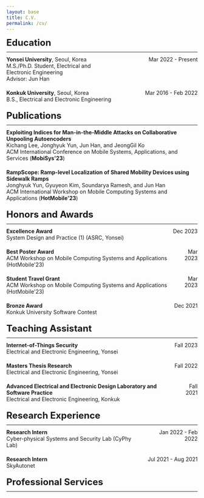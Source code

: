 ```yaml
---
layout: base
title: C.V.
permalink: /cv/
---
```


<style>
/* Default CSS for section titles */
.section-title {
  font-size: 1.5rem;
  margin-bottom: 10px;
}

/* Default CSS for sub-section titles */
.sub-section-title {
  font-size: 1.2rem;
  margin-bottom: 10px;
}

/* CSS for section titles on smaller screens (e.g., mobile) */
@media (max-width: 768px) {
  .section-title {
    font-size: 1.2rem;
  }
  
  .sub-section-title {
    font-size: 1rem;
  }
}

/* Add equal margin to all sections and subsections */
.section {
  margin-bottom: 20px;
}
</style>

<div class="section-title"><strong>Education</strong></div>
<hr style="margin-top: 5px; margin-bottom: 10px;"> 
<!-- Yonsei University -->
<div class="section">
  <div style="display: table; width: 100%;">
    <div style="display: table-row;">
      <div style="display: table-cell; padding-right: 15px; vertical-align: top; width: 60%;">
        <strong>Yonsei University</strong>, Seoul, Korea<br>
        M.S./Ph.D. Student, Electrical and Electronic Engineering<br>
        Advisor: Jun Han
      </div>
      <div class="date" style="display: table-cell; vertical-align: top; width: 40%; text-align: right;">
        Mar 2022 - Present
      </div>
    </div>
  </div>
</div>

<!-- Konkuk University -->
<div class="section">
  <div style="display: table; width: 100%;">
    <div style="display: table-row;">
      <div style="display: table-cell; padding-right: 15px; vertical-align: top; width: 60%;">
        <strong>Konkuk University</strong>, Seoul, Korea<br>
        B.S., Electrical and Electronic Engineering
      </div>
      <div class="date" style="display: table-cell; vertical-align: top; width: 40%; text-align: right;">
        Mar 2016 - Feb 2022
      </div>
    </div>
  </div>
</div>

<!-- Publications -->
<div class="section-title"><strong>Publications</strong></div>
<hr style="margin-top: 5px; margin-bottom: 10px;"> 

<!-- MobiSys'23 Paper -->
<div class="section">
  <strong>Exploiting Indices for Man-in-the-Middle Attacks on Collaborative Unpooling Autoencoders</strong><br>
  Kichang Lee, Jonghyuk Yun, Jun Han, and JeongGil Ko<br>
  ACM International Conference on Mobile Systems, Applications, and Services (<strong>MobiSys'23</strong>)<br>
</div>

<!-- HotMobile'23 Paper -->
<div class="section">
  <strong>RampScope: Ramp-level Localization of Shared Mobility Devices using Sidewalk Ramps</strong><br>
  Jonghyuk Yun, Gyuyeon Kim, Soundarya Ramesh, and Jun Han<br>
  ACM International Workshop on Mobile Computing Systems and Applications (<strong>HotMobile'23</strong>)<br>
</div>

<!-- Honors and Awards -->
<div class="section-title"><strong>Honors and Awards</strong></div>
<hr style="margin-top: 5px; margin-bottom: 10px;">

<!-- Excellence Award -->
<div class="section">
  <div style="display: table; width: 100%;">
    <div style="display: table-row;">
      <div style="display: table-cell; vertical-align: top; padding-right: 15px;">
        <strong>Excellence Award</strong><br>
        System Design and Practice (1) (ASRC, Yonsei)
      </div>
      <div style="display: table-cell; vertical-align: top; text-align: right;">
        Dec 2023
      </div>
    </div>
  </div>
</div>

<!-- Best Poster Award -->
<div class="section">
  <div style="display: table; width: 100%;">
    <div style="display: table-row;">
      <div style="display: table-cell; vertical-align: top; padding-right: 15px;">
        <strong>Best Poster Award</strong><br>
        ACM Workshop on Mobile Computing Systems and Applications (HotMobile'23)
      </div>
      <div style="display: table-cell; vertical-align: top; text-align: right;">
        Mar 2023
      </div>
    </div>
  </div>
</div>

<!-- Student Travel Grant -->
<div class="section">
  <div style="display: table; width: 100%;">
    <div style="display: table-row;">
      <div style="display: table-cell; vertical-align: top; padding-right: 15px;">
        <strong>Student Travel Grant</strong><br>
        ACM Workshop on Mobile Computing Systems and Applications (HotMobile'23)
      </div>
      <div style="display: table-cell; vertical-align: top; text-align: right;">
        Mar 2023
      </div>
    </div>
  </div>
</div>

<!-- Bronze Award -->
<div class="section">
  <div style="display: table; width: 100%;">
    <div style="display: table-row;">
      <div style="display: table-cell; vertical-align: top; padding-right: 15px;">
        <strong>Bronze Award</strong><br>
        Konkuk University Software Contest
      </div>
      <div style="display: table-cell; vertical-align: top; text-align: right;">
        Dec 2021
      </div>
    </div>
  </div>
</div>


<div class="section-title"><strong>Teaching Assistant</strong></div>
<hr style="margin-top: 5px; margin-bottom: 10px;">

<!-- IoT Security -->
<div class="section">
  <div style="display: table; width: 100%;">
    <div style="display: table-row;">
      <div style="display: table-cell; vertical-align: top; padding-right: 15px;">
        <strong>Internet-of-Things Security</strong><br>
        Electrical and Electronic Engineering, Yonsei
      </div>
      <div style="display: table-cell; vertical-align: top; text-align: right;">
        Fall 2023
      </div>
    </div>
  </div>
</div>

<!-- Master Thesis Research -->
<div class="section">
  <div style="display: table; width: 100%;">
    <div style="display: table-row;">
      <div style="display: table-cell; vertical-align: top; padding-right: 15px;">
        <strong>Masters Thesis Research</strong><br>
        Electrical and Electronic Engineering, Yonsei
      </div>
      <div style="display: table-cell; vertical-align: top; text-align: right;">
        Fall 2022
      </div>
    </div>
  </div>
</div>

<!-- Advanced Design Lab -->
<div class="section">
  <div style="display: table; width: 100%;">
    <div style="display: table-row;">
      <div style="display: table-cell; vertical-align: top; padding-right: 15px;">
        <strong>Advanced Electrical and Electronic Design Laboratory and Software Practice</strong><br>
        Electrical and Electronic Engineering, Konkuk
      </div>
      <div style="display: table-cell; vertical-align: top; text-align: right;">
        Fall 2021
      </div>
    </div>
  </div>
</div>

<div class="section-title"><strong>Research Experience</strong></div>
<hr style="margin-top: 5px; margin-bottom: 10px;">

<!-- CyPhy Lab Intern -->
<div class="section">
  <div style="display: table; width: 100%;">
    <div style="display: table-row;">
      <div style="display: table-cell; vertical-align: top; padding-right: 15px;">
        <strong>Research Intern</strong><br>
        Cyber-physical Systems and Security Lab (CyPhy Lab)
      </div>
      <div style="display: table-cell; vertical-align: top; text-align: right;">
        Jan 2022 - Feb 2022
      </div>
    </div>
  </div>
</div>

<!-- SkyAutonet Intern -->
<div class="section">
  <div style="display: table; width: 100%;">
    <div style="display: table-row;">
      <div style="display: table-cell; vertical-align: top; padding-right: 15px;">
        <strong>Research Intern</strong><br>
        SkyAutonet
      </div>
      <div style="display: table-cell; vertical-align: top; text-align: right;">
        Jul 2021 - Aug 2021
      </div>
    </div>
  </div>
</div>

<div class="section-title"><strong>Professional Services</strong></div>
<hr style="margin-top: 5px; margin-bottom: 10px;">
<!-- Add Professional Services content here with the same structure -->
